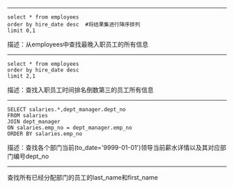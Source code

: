 
---
```
select * from employees 
order by hire_date desc  #将结果集进行降序排列
limit 0,1
```
描述：从employees中查找最晚入职员工的所有信息

---
```
select * from employees 
order by hire_date desc 
limit 2,1
```
描述：查找入职员工时间排名倒数第三的员工所有信息

---
```
SELECT salaries.*,dept_manager.dept_no 
FROM salaries 
JOIN dept_manager
ON salaries.emp_no = dept_manager.emp_no
ORDER BY salaries.emp_no
```
描述：查找各个部门当前(to_date='9999-01-01')领导当前薪水详情以及其对应部门编号dept_no

---

查找所有已经分配部门的员工的last_name和first_name
